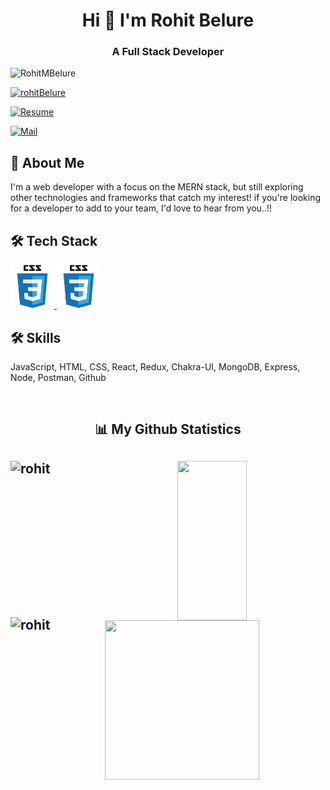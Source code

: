 <h1 align="center" >Hi 👋 I'm Rohit Belure</h1>
<h3 align="center">A Full Stack Developer</h3>


<p align="left"> <img src="https://komarev.com/ghpvc/?username=RohitMBelure&label=Visitors&color=0e75b6&style=flat" alt="RohitMBelure" /> </p>

<p align="left"> <a href="https://rohitmbelure.github.io/" target="blank"><img src="https://img.shields.io/badge/Portfolio_-000?style=for-the-badge&logo=ko-fi&logoColor=gold" alt="rohitBelure" /></a> </p>

<p align="left"> <a href="https://drive.google.com/file/d/150saF0j1619BSD4q1EGijU96TW_Z3vo7/view?usp=sharing" target="blank"><img src="https://img.shields.io/badge/Resume_-000?style=for-the-badge&logo=files&logoColor=green" alt="Resume"/></a> </p>

<p align="left"> <a href="mailto:rohitbelure128@gmail.com" target="blank"><img src="https://img.shields.io/badge/Reach_to_me_via_Mail_-000?style=for-the-badge&logo=gmail&logoColor=pink" alt="Mail" /></a> </p>


## 🚀 About Me
I'm a web developer with a focus on the MERN stack,
 but still exploring other technologies and frameworks that catch my interest! if you're looking for a developer to add to your team, I'd love to hear from you..!!


## 🛠 Tech Stack
<p align="left"> 
<a href="https://www.w3schools.com/css/" target="_blank" rel="noreferrer"> <img src="https://raw.githubusercontent.com/devicons/devicon/master/icons/css3/css3-original-wordmark.svg" alt="css3" width="70" height="70"/> </a> 
<a href="https://www.w3schools.com/css/" target="_blank" rel="noreferrer"> <img src="https://raw.githubusercontent.com/devicons/devicon/master/icons/css3/css3-original-wordmark.svg" alt="css3" width="70" height="70"/> </a> 
</p>


## 🛠 Skills
JavaScript, HTML, CSS, React, Redux, Chakra-UI, MongoDB, Express, Node, Postman, Github

<br />
<h2 align="center">📊 My Github Statistics<h2>
<div>
  <img align="left" src="https://github-readme-streak-stats.herokuapp.com/?user=RohitMBelure&theme=radical" alt="rohit" height="250px" width="47%" />
  <img align="right" src="https://github-readme-stats.vercel.app/api?username=RohitMBelure&show_icons=true&theme=radical" height="255px" width="47%"/>
<div>

<div>
  <img align="left" src="https://github-readme-stats.vercel.app/api/top-langs/?username=RohitMBelure&theme=radical&langs_count=8" alt="rohit" height="260px" width="25%" />
  <img align="right" src="https://activity-graph.herokuapp.com/graph?username=RohitMBelure&theme=gruvbox&hide_border=true&area=true" height="255px" width="70%"/>
</div>

